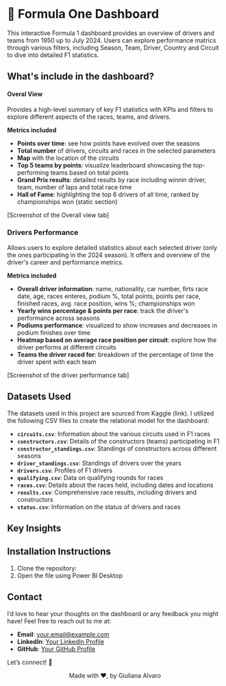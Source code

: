 # 🏁 Formula One Dashboard

This interactive Formula 1 dashboard provides an overview of drivers and teams from 1950 up to July 2024. Users can explore performance matrics through various filters, including Season, Team, Driver, Country and Circuit to dive into detailed F1 statistics. 

## What's include in the dashboard? 
#### Overal View
Provides a high-level summary of key F1 statistics with KPIs and filters to explore different aspects of the races, teams, and drivers.

**Metrics included**

* **Points over time**: see how points have evolved over the seasons
* **Total number** of drivers, circuits and races in the selected parameters
* **Map** with the location of the circuits
* **Top 5 teams by points**: visualize leaderboard showcasing the top-performing teams based on total points
* **Grand Prix results**: detailed results by race including winnin driver, team, number of laps and total race time
* **Hall of Fame**: highlighting the top 6 drivers of all time, ranked by championships won (static section)

[Screenshot of the Overall view tab]

### Drivers Performance
Allows users to explore detailed statistics about each selected driver (only the ones participating in the 2024 season). It offers and overview of the driver's career and performance metrics. 

**Metrics included**
* **Overall driver information**: name, nationality, car number, firts race date, age, races enteres, podium %, total points, points per race, finished races, avg. race position, wins %; championships won
* **Yearly wins percentage & points per race**: track the driver's performance across seasons
* **Podiums performance**: visualized to show increases and decreases in podium finishes over time
* **Heatmap based on average race position per circuit**: explore how the driver performs at different circuits
* **Teams the driver raced for**: breakdown of the percentage of time the driver spent with each team

[Screenshot of the driver performance tab]


## Datasets Used
The datasets used in this project are sourced from Kaggle (link). I utilized the following CSV files to create the relational model for the dashboard:

- **`circuits.csv`**: Information about the various circuits used in F1 races
- **`constructors.csv`**: Details of the constructors (teams) participating in F1
- **`constructor_standings.csv`**: Standings of constructors across different seasons
- **`driver_standings.csv`**: Standings of drivers over the years
- **`drivers.csv`**: Profiles of F1 drivers
- **`qualifying.csv`**: Data on qualifying rounds for races
- **`races.csv`**: Details about the races held, including dates and locations
- **`results.csv`**: Comprehensive race results, including drivers and constructors
- **`status.csv`**: Information on the status of drivers and races


## Key Insights 


## Installation Instructions
1. Clone the repository:
2. Open the file using Power BI Desktop


## Contact 
I’d love to hear your thoughts on the dashboard or any feedback you might have! 
Feel free to reach out to me at: 

- **Email**: [your.email@example.com](mailto:your.email@example.com)
- **LinkedIn**: [Your LinkedIn Profile](https://www.linkedin.com/in/yourprofile)
- **GitHub**: [Your GitHub Profile](https://github.com/yourusername)

Let’s connect! 🏁
<p align="center">Made with ❤️, by Giuliana Alvaro</p>


